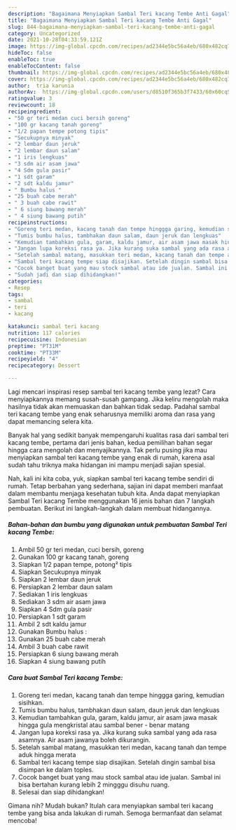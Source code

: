 ```yaml
---
description: "Bagaimana Menyiapkan Sambal Teri kacang Tembe Anti Gagal"
title: "Bagaimana Menyiapkan Sambal Teri kacang Tembe Anti Gagal"
slug: 844-bagaimana-menyiapkan-sambal-teri-kacang-tembe-anti-gagal
category: Uncategorized
date: 2021-10-28T04:33:59.121Z
image: https://img-global.cpcdn.com/recipes/ad2344e5bc56a4eb/680x482cq70/sambal-teri-kacang-tembe-foto-resep-utama.jpg
hideToc: false
enableToc: true
enableTocContent: false
thumbnail: https://img-global.cpcdn.com/recipes/ad2344e5bc56a4eb/680x482cq70/sambal-teri-kacang-tembe-foto-resep-utama.jpg
cover: https://img-global.cpcdn.com/recipes/ad2344e5bc56a4eb/680x482cq70/sambal-teri-kacang-tembe-foto-resep-utama.jpg
author:  tria karunia
authorAv:  https://img-global.cpcdn.com/users/d8510f365b3f7433/60x60cq50/avatar.jpg
ratingvalue: 3
reviewcount: 18
recipeingredient:
- "50 gr teri medan cuci bersih goreng"
- "100 gr kacang tanah goreng"
- "1/2 papan tempe potong tipis"
- "Secukupnya minyak"
- "2 lembar daun jeruk"
- "2 lembar daun salam"
- "1 iris lengkuas"
- "3 sdm air asam jawa"
- "4 Sdm gula pasir"
- "1 sdt garam"
- "2 sdt kaldu jamur"
- " Bumbu halus "
- "25 buah cabe merah"
- " 3 buah cabe rawit"
- " 6 siung bawang merah"
- " 4 siung bawang putih"
recipeinstructions:
- "Goreng teri medan, kacang tanah dan tempe hinggga garing, kemudian sisihkan."
- "Tumis bumbu halus, tambhakan daun salam, daun jeruk dan lengkuas"
- "Kemudian tambahkan gula, garam, kaldu jamur, air asam jawa masak hingga gula mengkristal atau sambal bener - benar matang"
- "Jangan lupa koreksi rasa ya. Jika kurang suka sambal yang ada rasa asamnya. Air asam jawanya boleh dikurangin."
- "Setelah sambal matang, masukkan teri medan, kacang tanah dan tempe aduk hingga merata"
- "Sambal teri kacang tempe siap disajikan. Setelah dingin sambal bisa disimpan ke dalam toples."
- "Cocok banget buat yang mau stock sambal atau ide jualan. Sambal ini bisa bertahan kurang lebih 2 mingggu disuhu ruang."
- "Sudah jadi dan siap dihidangkan!"
categories:
- Resep
tags:
- sambal
- teri
- kacang

katakunci: sambal teri kacang 
nutrition: 117 calories
recipecuisine: Indonesian
preptime: "PT31M"
cooktime: "PT33M"
recipeyield: "4"
recipecategory: Dessert

---
```



Lagi mencari inspirasi resep sambal teri kacang tembe yang lezat? Cara menyiapkannya memang susah-susah gampang. Jika keliru mengolah maka hasilnya tidak akan memuaskan dan bahkan tidak sedap. Padahal sambal teri kacang tembe yang enak seharusnya memiliki aroma dan rasa yang dapat memancing selera kita.




Banyak hal yang sedikit banyak mempengaruhi kualitas rasa dari sambal teri kacang tembe, pertama dari jenis bahan, kedua pemilihan bahan segar hingga cara mengolah dan menyajikannya. Tak perlu pusing jika mau menyiapkan sambal teri kacang tembe yang enak di rumah, karena asal sudah tahu triknya maka hidangan ini mampu menjadi sajian spesial.


Nah, kali ini kita coba, yuk, siapkan sambal teri kacang tembe sendiri di rumah. Tetap berbahan yang sederhana, sajian ini dapat memberi manfaat dalam membantu menjaga kesehatan tubuh kita. Anda dapat menyiapkan Sambal Teri kacang Tembe menggunakan 16 jenis bahan dan 7 langkah pembuatan. Berikut ini langkah-langkah dalam membuat hidangannya.

<!--inarticleads1-->

##### Bahan-bahan dan bumbu yang digunakan untuk pembuatan Sambal Teri kacang Tembe:

1. Ambil 50 gr teri medan, cuci bersih, goreng
1. Gunakan 100 gr kacang tanah, goreng
1. Siapkan 1/2 papan tempe, potong² tipis
1. Siapkan Secukupnya minyak
1. Siapkan 2 lembar daun jeruk
1. Persiapkan 2 lembar daun salam
1. Sediakan 1 iris lengkuas
1. Sediakan 3 sdm air asam jawa
1. Siapkan 4 Sdm gula pasir
1. Persiapkan 1 sdt garam
1. Ambil 2 sdt kaldu jamur
1. Gunakan  Bumbu halus :
1. Gunakan 25 buah cabe merah
1. Ambil  3 buah cabe rawit
1. Persiapkan  6 siung bawang merah
1. Siapkan  4 siung bawang putih




<!--inarticleads2-->

##### Cara buat Sambal Teri kacang Tembe:

1. Goreng teri medan, kacang tanah dan tempe hinggga garing, kemudian sisihkan.
1. Tumis bumbu halus, tambhakan daun salam, daun jeruk dan lengkuas
1. Kemudian tambahkan gula, garam, kaldu jamur, air asam jawa masak hingga gula mengkristal atau sambal bener - benar matang
1. Jangan lupa koreksi rasa ya. Jika kurang suka sambal yang ada rasa asamnya. Air asam jawanya boleh dikurangin.
1. Setelah sambal matang, masukkan teri medan, kacang tanah dan tempe aduk hingga merata
1. Sambal teri kacang tempe siap disajikan. Setelah dingin sambal bisa disimpan ke dalam toples.
1. Cocok banget buat yang mau stock sambal atau ide jualan. Sambal ini bisa bertahan kurang lebih 2 mingggu disuhu ruang.
1. Selesai dan siap dihidangkan!



Gimana nih? Mudah bukan? Itulah cara menyiapkan sambal teri kacang tembe yang bisa anda lakukan di rumah. Semoga bermanfaat dan selamat mencoba!
